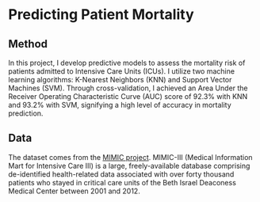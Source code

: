 # Predicting Patient Mortality
## Method
In this project, I develop predictive models to assess the mortality risk of patients admitted to Intensive Care Units (ICUs). I utilize two machine learning algorithms: K-Nearest Neighbors (KNN) and Support Vector Machines (SVM). Through cross-validation, I achieved an Area Under the Receiver Operating Characteristic Curve (AUC) score of 92.3% with KNN and 93.2% with SVM, signifying a high level of accuracy in mortality prediction.

## Data
The dataset comes from the [MIMIC project](https://mimic.physionet.org/). MIMIC-III (Medical Information Mart for Intensive Care III) is a large, freely-available database comprising de-identified health-related data associated with over forty thousand patients who stayed in critical care units of the Beth Israel Deaconess Medical Center between 2001 and 2012.
